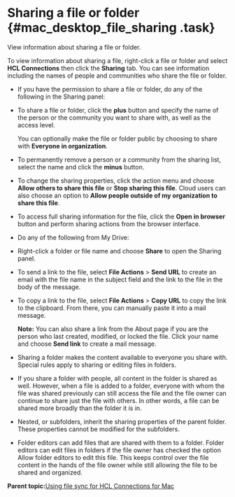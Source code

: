 # Sharing a file or folder {#mac_desktop_file_sharing .task}

View information about sharing a file or folder.

To view information about sharing a file, right-click a file or folder and select **HCL Connections** then click the **Sharing** tab. You can see information including the names of people and communities who share the file or folder.

-   If you have the permission to share a file or folder, do any of the following in the Sharing panel:
-   To share a file or folder, click the **plus** button and specify the name of the person or the community you want to share with, as well as the access level.

    You can optionally make the file or folder public by choosing to share with **Everyone in organization**.

-   To permanently remove a person or a community from the sharing list, select the name and click the **minus** button.

-   To change the sharing properties, click the action menu and choose **Allow others to share this file** or **Stop sharing this file**. Cloud users can also choose an option to **Allow people outside of my organization to share this file**.

-   To access full sharing information for the file, click the **Open in browser** button and perform sharing actions from the browser interface.

-   Do any of the following from My Drive:
-   Right-click a folder or file name and choose **Share** to open the Sharing panel.

-   To send a link to the file, select **File Actions** \> **Send URL** to create an email with the file name in the subject field and the link to the file in the body of the message.

-   To copy a link to the file, select **File Actions** \> **Copy URL** to copy the link to the clipboard. From there, you can manually paste it into a mail message.

    **Note:** You can also share a link from the About page if you are the person who last created, modified, or locked the file. Click your name and choose **Send link** to create a mail message.

-   Sharing a folder makes the content available to everyone you share with. Special rules apply to sharing or editing files in folders.

-   If you share a folder with people, all content in the folder is shared as well. However, when a file is added to a folder, everyone with whom the file was shared previously can still access the file and the file owner can continue to share just the file with others. In other words, a file can be shared more broadly than the folder it is in.

-   Nested, or subfolders, inherit the sharing properties of the parent folder. These properties cannot be modified for the subfolders.

-   Folder editors can add files that are shared with them to a folder. Folder editors can edit files in folders if the file owner has checked the option Allow folder editors to edit this file. This keeps control over the file content in the hands of the file owner while still allowing the file to be shared and organized.


**Parent topic:**[Using file sync for HCL Connections for Mac](../../connectors/enduser/mac_desktop_plugin_filesync_gs2.md)

